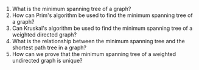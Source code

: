 

1. What is the minimum spanning tree of a graph? 
2. How can Prim's algorithm be used to find the minimum spanning tree of a graph? 
3. Can Kruskal's algorithm be used to find the minimum spanning tree of a weighted directed graph? 
4. What is the relationship between the minimum spanning tree and the shortest path tree in a graph? 
5. How can we prove that the minimum spanning tree of a weighted undirected graph is unique?